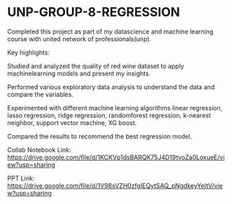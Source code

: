 # UNP-GROUP-8-REGRESSION

Completed this project as part of my datascience and machine learning course with united network of professionals(unp).

Key highlights:

Studied and analyzed the quality of red wine dataset to apply machinelearning models and present my insights.

Performed various exploratory data analysis to understand the data and compare the variables.

Experimented with different machine learning algorithms linear regression, lasso regression, ridge regression, randomforest regression, k-nearest neighbor, support vector machine, XG boost.

Compared the results to recommend the best regression model.

Collab Notebook Link: https://drive.google.com/file/d/1KCKVp1dsBARQK75J4D19tvoZa0LoxueE/view?usp=sharing

PPT Link: https://drive.google.com/file/d/1V98sVZH0zfgIEQytSAQ_pNgdkeyYeItV/view?usp=sharing
